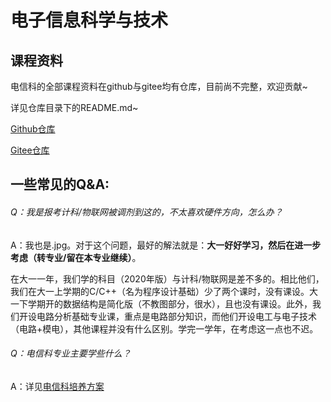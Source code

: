 # 电子信息科学与技术



## 课程资料

电信科的全部课程资料在github与gitee均有仓库，目前尚不完整，欢迎贡献~

详见仓库目录下的README.md~

[Github仓库](https://github.com/sunshineclover/HFUT-EISAT-CoursesData)

[Gitee仓库](https://gitee.com/gentlewindlion/HFUT-EISAT-CoursesData)



## 一些常见的Q&A:

###### Q：我是报考计科/物联网被调剂到这的，不太喜欢硬件方向，怎么办？

A：我也是.jpg。对于这个问题，最好的解法就是：**大一好好学习，然后在进一步考虑（转专业/留在本专业继续）**。

​		在大一一年，我们学的科目（2020年版）与计科/物联网是差不多的。相比他们，我们在大一上学期的C/C++（名为程序设计基础）少了两个课时，没有课设。大一下学期开的数据结构是简化版（不教图部分，很水），且也没有课设。此外，我们开设电路分析基础专业课，重点是电路部分知识，而他们开设电工与电子技术（电路+模电），其他课程并没有什么区别。学完一学年，在考虑这一点也不迟。



###### Q：电信科专业主要学些什么？

A：详见[电信科培养方案](电信科培养方案（2020）.pdf)





